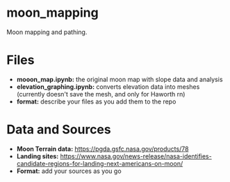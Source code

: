 # moon_mapping
Moon mapping and pathing.

# Files
- **mooon_map.ipynb:** the original moon map with slope data and analysis
- **elevation_graphing.ipynb:** converts elevation data into meshes (currently doesn't save the mesh, and only for Haworth rn)
- **format:** describe your files as you add them to the repo

# Data and Sources
- **Moon Terrain data:** https://pgda.gsfc.nasa.gov/products/78 
- **Landing sites:** https://www.nasa.gov/news-release/nasa-identifies-candidate-regions-for-landing-next-americans-on-moon/
- **Format:** add your sources as you go
